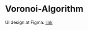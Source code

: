 # Voronoi-Algorithm

UI design at Figma: [link](https://www.figma.com/file/n2SOJDxWJNvzvbFA4Oklhv/Untitled)